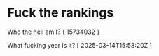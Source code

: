 # Fuck the rankings

Who the hell am I?
{ 15734032 }

What fucking year is it?
[ 2025-03-14T15:53:20Z ]
